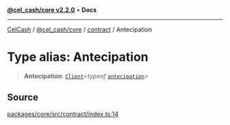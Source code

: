 [**@cel_cash/core v2.2.0**](../../README.md) • **Docs**

***

[CelCash](../../../../packages.md) / [@cel\_cash/core](../../README.md) / [contract](../README.md) / Antecipation

# Type alias: Antecipation

> **Antecipation**: [`Client`](../../types/type-aliases/Client.md)\<*typeof* [`antecipation`](../variables/antecipation.md)\>

## Source

[packages/core/src/contract/index.ts:14](https://github.com/Pyxlab/celcash/blob/9e2eeefc75067a4b86d18d5bb144eb4446f097c2/packages/core/src/contract/index.ts#L14)
